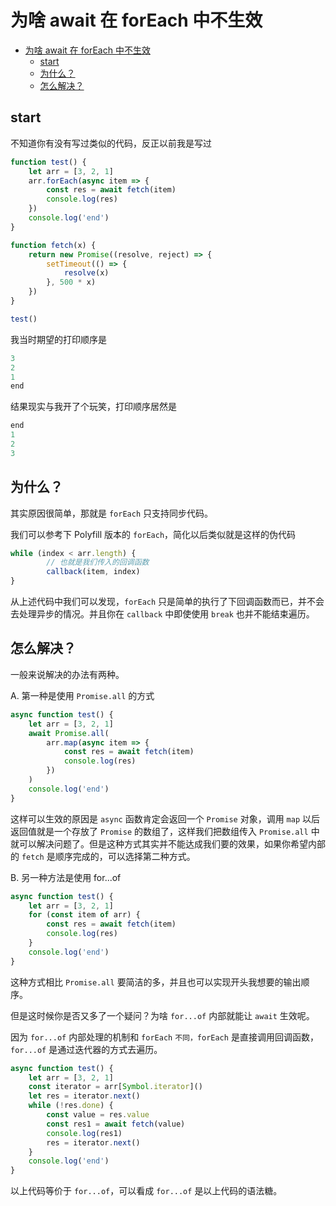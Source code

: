 为啥 await 在 forEach 中不生效 
====

<!-- TOC -->

- [为啥 await 在 forEach 中不生效](#为啥-await-在-foreach-中不生效)
  - [start](#start)
  - [为什么？](#为什么)
  - [怎么解决？](#怎么解决)

<!-- /TOC -->

## start
不知道你有没有写过类似的代码，反正以前我是写过
```js
function test() {
	let arr = [3, 2, 1]
	arr.forEach(async item => {
		const res = await fetch(item)
		console.log(res)
	})
	console.log('end')
}

function fetch(x) {
	return new Promise((resolve, reject) => {
		setTimeout(() => {
			resolve(x)
		}, 500 * x)
	})
}

test()
```

我当时期望的打印顺序是
```js
3
2
1
end
```

结果现实与我开了个玩笑，打印顺序居然是
```js
end
1
2
3
```

## 为什么？
其实原因很简单，那就是 `forEach` 只支持同步代码。

我们可以参考下 Polyfill 版本的 `forEach`，简化以后类似就是这样的伪代码
```js
while (index < arr.length) {
		// 也就是我们传入的回调函数
		callback(item, index)
}
```

从上述代码中我们可以发现，`forEach` 只是简单的执行了下回调函数而已，并不会去处理异步的情况。并且你在 `callback` 中即使使用 `break` 也并不能结束遍历。

## 怎么解决？
一般来说解决的办法有两种。

A. 第一种是使用 `Promise.all` 的方式

```js
async function test() {
	let arr = [3, 2, 1]
	await Promise.all(
		arr.map(async item => {
			const res = await fetch(item)
			console.log(res)
		})
	)
	console.log('end')
}
```

这样可以生效的原因是 `async` 函数肯定会返回一个 `Promise` 对象，调用 `map` 以后返回值就是一个存放了 `Promise` 的数组了，这样我们把数组传入 `Promise.all` 中就可以解决问题了。但是这种方式其实并不能达成我们要的效果，如果你希望内部的 `fetch` 是顺序完成的，可以选择第二种方式。

B. 另一种方法是使用 for...of

```js
async function test() {
	let arr = [3, 2, 1]
	for (const item of arr) {
		const res = await fetch(item)
		console.log(res)
	}
	console.log('end')
}
```

这种方式相比 `Promise.all` 要简洁的多，并且也可以实现开头我想要的输出顺序。

但是这时候你是否又多了一个疑问？为啥 `for...of` 内部就能让 `await` 生效呢。

因为 `for...of` 内部处理的机制和 `forEach` `不同，forEach` 是直接调用回调函数，`for...of` 是通过迭代器的方式去遍历。

```js
async function test() {
	let arr = [3, 2, 1]
	const iterator = arr[Symbol.iterator]()
	let res = iterator.next()
	while (!res.done) {
		const value = res.value
		const res1 = await fetch(value)
		console.log(res1)
		res = iterator.next()
	}
	console.log('end')
}
```

以上代码等价于 `for...of`，可以看成 `for...of` 是以上代码的语法糖。
